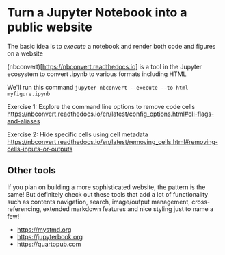 # Turn a Jupyter Notebook into a public website

The basic idea is to *execute* a notebook and render both code and figures on a website

(nbconvert)[https://nbconvert.readthedocs.io] is a tool in the Jupyter ecosystem to convert .ipynb to various formats including HTML

We'll run this command
`jupyter nbconvert --execute --to html myfigure.ipynb`

Exercise 1: Explore the command line options to remove code cells https://nbconvert.readthedocs.io/en/latest/config_options.html#cli-flags-and-aliases 

Exercise 2: Hide specific cells using cell metadata https://nbconvert.readthedocs.io/en/latest/removing_cells.html#removing-cells-inputs-or-outputs

## Other tools

If you plan on building a more sophisticated website, the pattern is the same! But definitely check out these tools that add a lot of functionality such as contents navigation, search, image/output management, cross-referencing, extended markdown features and nice styling just to name a few!

* https://mystmd.org
* https://jupyterbook.org
* https://quartopub.com
